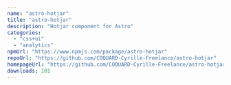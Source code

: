 ```yaml
---
name: "astro-hotjar"
title: "astro-hotjar"
description: "Hotjar component for Astro"
categories:
  - "css+ui"
  - "analytics"
npmUrl: "https://www.npmjs.com/package/astro-hotjar"
repoUrl: "https://github.com/COQUARD-Cyrille-Freelance/astro-hotjar"
homepageUrl: "https://github.com/COQUARD-Cyrille-Freelance/astro-hotjar#readme"
downloads: 101
---
```

